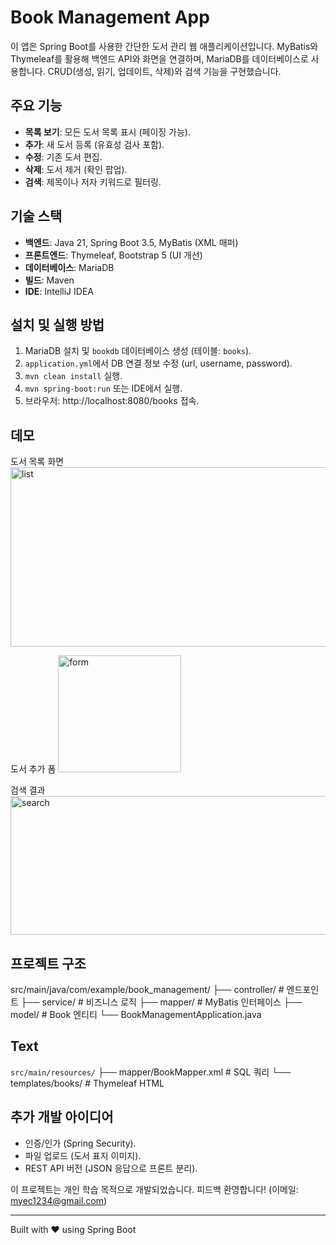 # Book Management App

이 앱은 Spring Boot를 사용한 간단한 도서 관리 웹 애플리케이션입니다. MyBatis와 Thymeleaf를 활용해 백엔드 API와 화면을 연결하며, MariaDB를 데이터베이스로 사용합니다. CRUD(생성, 읽기, 업데이트, 삭제)와 검색 기능을 구현했습니다.

## 주요 기능
- **목록 보기**: 모든 도서 목록 표시 (페이징 가능).
- **추가**: 새 도서 등록 (유효성 검사 포함).
- **수정**: 기존 도서 편집.
- **삭제**: 도서 제거 (확인 팝업).
- **검색**: 제목이나 저자 키워드로 필터링.

## 기술 스택
- **백엔드**: Java 21, Spring Boot 3.5, MyBatis (XML 매퍼)
- **프론트엔드**: Thymeleaf, Bootstrap 5 (UI 개선)
- **데이터베이스**: MariaDB
- **빌드**: Maven
- **IDE**: IntelliJ IDEA

## 설치 및 실행 방법
1. MariaDB 설치 및 `bookdb` 데이터베이스 생성 (테이블: `books`).
2. `application.yml`에서 DB 연결 정보 수정 (url, username, password).
3. `mvn clean install` 실행.
4. `mvn spring-boot:run` 또는 IDE에서 실행.
5. 브라우저: http://localhost:8080/books 접속.

## 데모

도서 목록 화면
<img width="983" height="287" alt="list" src="https://github.com/user-attachments/assets/26340698-dd01-413c-9c22-55a6d577ccbd" />

도서 추가 폼
<img width="197" height="187" alt="form" src="https://github.com/user-attachments/assets/f41e7792-70b7-478f-9dc8-a3e378b54d2e" />

검색 결과
<img width="987" height="222" alt="search" src="https://github.com/user-attachments/assets/617074fe-4513-4373-b709-2d8594cfe15b" />

## 프로젝트 구조
src/main/java/com/example/book_management/
├── controller/     # 엔드포인트
├── service/        # 비즈니스 로직
├── mapper/         # MyBatis 인터페이스
├── model/          # Book 엔티티
└── BookManagementApplication.java

## Text
`src/main/resources/`
├── mapper/BookMapper.xml  # SQL 쿼리
└── templates/books/       # Thymeleaf HTML

## 추가 개발 아이디어
- 인증/인가 (Spring Security).
- 파일 업로드 (도서 표지 이미지).
- REST API 버전 (JSON 응답으로 프론트 분리).

이 프로젝트는 개인 학습 목적으로 개발되었습니다. 피드백 환영합니다! (이메일: myec1234@gmail.com)

---
Built with ❤️ using Spring Boot
